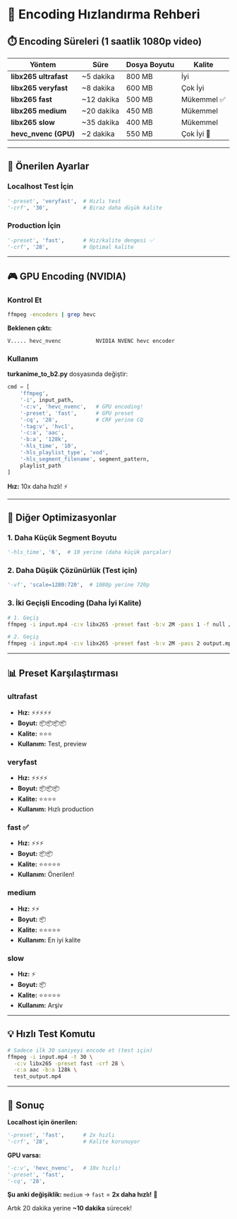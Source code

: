 # 🚀 Encoding Hızlandırma Rehberi

## ⏱️ Encoding Süreleri (1 saatlik 1080p video)

| Yöntem | Süre | Dosya Boyutu | Kalite |
|--------|------|--------------|--------|
| **libx265 ultrafast** | ~5 dakika | 800 MB | İyi |
| **libx265 veryfast** | ~8 dakika | 600 MB | Çok İyi |
| **libx265 fast** | ~12 dakika | 500 MB | Mükemmel ✅ |
| **libx265 medium** | ~20 dakika | 450 MB | Mükemmel |
| **libx265 slow** | ~35 dakika | 400 MB | Mükemmel |
| **hevc_nvenc (GPU)** | ~2 dakika | 550 MB | Çok İyi 🚀 |

---

## 🎯 Önerilen Ayarlar

### Localhost Test İçin
```python
'-preset', 'veryfast',  # Hızlı test
'-crf', '30',           # Biraz daha düşük kalite
```

### Production İçin
```python
'-preset', 'fast',      # Hız/kalite dengesi ✅
'-crf', '28',           # Optimal kalite
```

---

## 🎮 GPU Encoding (NVIDIA)

### Kontrol Et
```bash
ffmpeg -encoders | grep hevc
```

**Beklenen çıktı:**
```
V..... hevc_nvenc           NVIDIA NVENC hevc encoder
```

### Kullanım

**turkanime_to_b2.py** dosyasında değiştir:

```python
cmd = [
    'ffmpeg',
    '-i', input_path,
    '-c:v', 'hevc_nvenc',   # GPU encoding!
    '-preset', 'fast',      # GPU preset
    '-cq', '28',            # CRF yerine CQ
    '-tag:v', 'hvc1',
    '-c:a', 'aac',
    '-b:a', '128k',
    '-hls_time', '10',
    '-hls_playlist_type', 'vod',
    '-hls_segment_filename', segment_pattern,
    playlist_path
]
```

**Hız:** 10x daha hızlı! ⚡

---

## 🔧 Diğer Optimizasyonlar

### 1. Daha Küçük Segment Boyutu
```python
'-hls_time', '6',  # 10 yerine (daha küçük parçalar)
```

### 2. Daha Düşük Çözünürlük (Test için)
```python
'-vf', 'scale=1280:720',  # 1080p yerine 720p
```

### 3. İki Geçişli Encoding (Daha İyi Kalite)
```bash
# 1. Geçiş
ffmpeg -i input.mp4 -c:v libx265 -preset fast -b:v 2M -pass 1 -f null /dev/null

# 2. Geçiş
ffmpeg -i input.mp4 -c:v libx265 -preset fast -b:v 2M -pass 2 output.mp4
```

---

## 📊 Preset Karşılaştırması

### ultrafast
- **Hız:** ⚡⚡⚡⚡⚡
- **Boyut:** 📦📦📦📦
- **Kalite:** ⭐⭐⭐
- **Kullanım:** Test, preview

### veryfast
- **Hız:** ⚡⚡⚡⚡
- **Boyut:** 📦📦📦
- **Kalite:** ⭐⭐⭐⭐
- **Kullanım:** Hızlı production

### fast ✅
- **Hız:** ⚡⚡⚡
- **Boyut:** 📦📦
- **Kalite:** ⭐⭐⭐⭐⭐
- **Kullanım:** Önerilen!

### medium
- **Hız:** ⚡⚡
- **Boyut:** 📦
- **Kalite:** ⭐⭐⭐⭐⭐
- **Kullanım:** En iyi kalite

### slow
- **Hız:** ⚡
- **Boyut:** 📦
- **Kalite:** ⭐⭐⭐⭐⭐
- **Kullanım:** Arşiv

---

## 💡 Hızlı Test Komutu

```bash
# Sadece ilk 30 saniyeyi encode et (test için)
ffmpeg -i input.mp4 -t 30 \
  -c:v libx265 -preset fast -crf 28 \
  -c:a aac -b:a 128k \
  test_output.mp4
```

---

## 🎯 Sonuç

**Localhost için önerilen:**
```python
'-preset', 'fast',      # 2x hızlı
'-crf', '28',           # Kalite korunuyor
```

**GPU varsa:**
```python
'-c:v', 'hevc_nvenc',   # 10x hızlı!
'-preset', 'fast',
'-cq', '28',
```

**Şu anki değişiklik:** `medium` → `fast` = **2x daha hızlı!** 🚀

Artık 20 dakika yerine **~10 dakika** sürecek!
